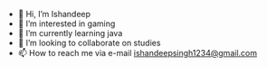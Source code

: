 - 👋 Hi, I’m Ishandeep
- 👀 I’m interested in gaming
- 🌱 I’m currently learning java
- 💞️ I’m looking to collaborate on studies
- 📫 How to reach me via e-mail   ishandeepsingh1234@gmail.com

<!---
beniwal3283/beniwal3283 is a ✨ special ✨ repository because its `README.md` (this file) appears on your GitHub profile.
You can click the Preview link to take a look at your changes.
--->
